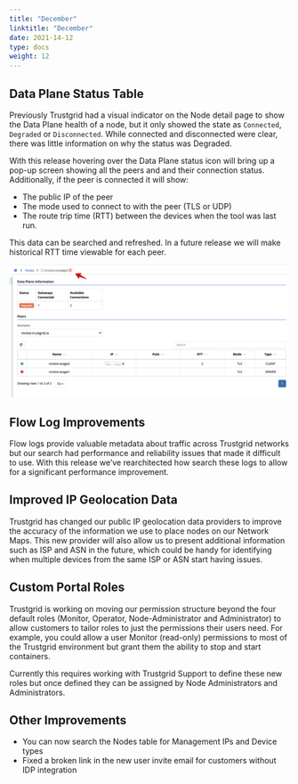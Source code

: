 ```yaml
---
title: "December"
linktitle: "December"
date: 2021-14-12
type: docs
weight: 12
---
```


## Data Plane Status Table
Previously Trustgrid had a visual indicator on the Node detail page to show the Data Plane health of a node, but it only showed the state as `Connected`, `Degraded` or `Disconnected`.  While connected and disconnected were clear, there was little information on why the status was Degraded. 

With this release hovering over the Data Plane status icon will bring up a pop-up screen showing all the peers and and their connection status.  Additionally, if the peer is connected it will show:

* The public IP of the peer
* The mode used to connect to with the peer (TLS or UDP)
* The route trip time (RTT) between the devices when the tool was last run.  

This data can be searched and refreshed.  In a future release we will make historical RTT time viewable for each peer. 

![Data Plane Status](data-plane-hover.png)

## Flow Log Improvements
Flow logs provide valuable metadata about traffic across Trustgrid networks but our search had performance and reliability issues that made it difficult to use.   With this release we’ve rearchitected how search these logs to allow for a significant performance improvement. 

## Improved IP Geolocation Data
Trustgrid has changed our public IP geolocation data providers to improve the accuracy of the information we use to place nodes on our Network Maps.  This new provider will also allow us to present additional information such as ISP and ASN in the future, which could be handy for identifying when multiple devices from the same ISP or ASN start having issues. 

## Custom Portal Roles
Trustgrid is working on moving our permission structure beyond the four default roles (Monitor, Operator, Node-Administrator and Administrator) to allow customers to tailor roles to just the permissions their users need. For example, you could allow a user Monitor (read-only) permissions to most of the Trustgrid environment but grant them the ability to stop and start containers.  

Currently this requires working with Trustgrid Support to define these new roles but once defined they can be assigned by Node Administrators and Administrators.

## Other Improvements
* You can now search the Nodes table for Management IPs and Device types
* Fixed a broken link in the new user invite email for customers without IDP integration

